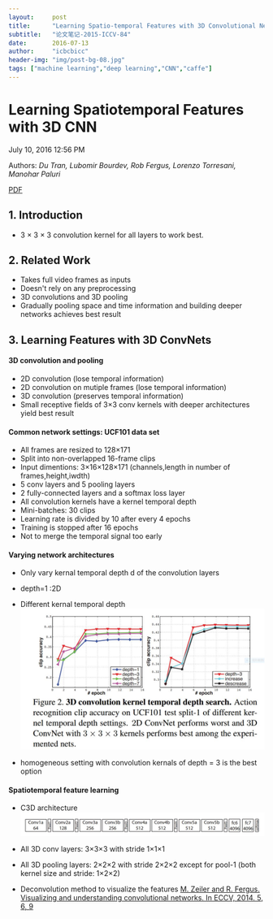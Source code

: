 ```yaml
---
layout:     post
title:      "Learning Spatio-temporal Features with 3D Convolutional Networks"
subtitle:   "论文笔记-2015-ICCV-84"
date:       2016-07-13
author:     "icbcbicc"
header-img: "img/post-bg-08.jpg"
tags: ["machine learning","deep learning","CNN","caffe"]
---
```


# Learning Spatiotemporal Features with 3D CNN

July 10, 2016 12:56 PM  

Authors: *Du Tran, Lubomir Bourdev, Rob Fergus, Lorenzo Torresani, Manohar Paluri*  

[PDF](http://ieeexplore.ieee.org/stamp/stamp.jsp?arnumber=7410867)

## 1. Introduction
- 3 × 3 × 3 convolution kernel for all layers to work best.

## 2. Related Work
- Takes full video frames as inputs
- Doesn't rely on any preprocessing
- 3D convolutions and 3D pooling
- Gradually pooling space and time information and building deeper networks achieves best result

## 3. Learning Features with 3D ConvNets

#### 3D convolution and pooling
- 2D convolution (lose temporal information)
- 2D convolution on mutiple frames (lose temporal information)
- 3D convolution (preserves temporal information)
- Small receptive fields of 3×3 conv kernels with deeper architectures yield best result

#### Common network settings: UCF101 data set
- All frames are resized to 128×171
- Split into non-overlapped 16-frame clips
- Input dimentions: 3×16×128×171 (channels,length in number of frames,height,iwdth)
- 5 conv layers and 5 pooling layers
- 2 fully-connected layers and a softmax loss layer
- All convolution kernels have a kernel temporal depth
- Mini-batches: 30 clips
- Learning rate is divided by 10 after every 4 epochs
- Training is stopped after 16 epochs
- Not to merge the temporal signal too early

#### Varying network architectures
- Only vary kernal temporal depth d of the convolution layers
- depth=1 :2D
- Different kernal temporal depth
![kernal temporal depth](/img/1.JPG)

- homogeneous setting with convolution kernals of depth = 3 is the best option

#### Spatiotemporal feature learning
- C3D architecture
![C3D architecture](/img/2.JPG)

- All 3D conv layers: 3×3×3 with stride 1×1×1
- All 3D pooling layers: 2×2×2 with stride 2×2×2 except for pool-1 (both kernel size and stride: 1×2×2)
- Deconvolution method to visualize the features
[M. Zeiler and R. Fergus. Visualizing and understanding convolutional networks. In ECCV, 2014. 5, 6, 9](http://link.springer.com/content/pdf/10.1007%2F978-3-319-10590-1_53.pdf)

